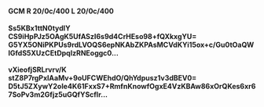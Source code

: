 #### GCM R 20/0c/400 L 20/0c/400
**Ss5KBx1ttN0tydlY**<br/>**CS9iHpPJz5OAgK5UfASzI6s9d4CrHEso98+fQXkxgYU=**<br/>**G5YX5ONiPKPUs9rdLVOQS6epNKAbZKPAsMCVdKYi15ox+c/Gu0tOaQWlGfdS5XUzCEtDpqlzRNEoggc0...**<br/><br/>
**vXieofjSRLrvrv/K**<br/>**stZ8P7rgPxlAaMv+9oUFCWEhdO/QhYdpusz1v3dBEV0=**<br/>**D5tJ5ZXywY2oIe4K61FxxS7+RmfnKnowfOgxE4VzKBAw86xOrQKes6xr67SoPv3m2Gfjz5uGQfYScflr...**